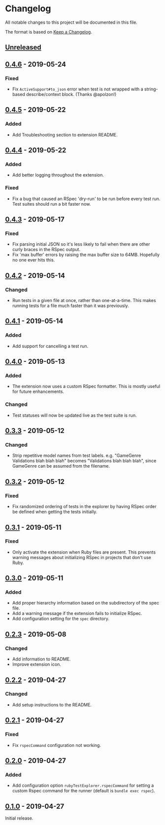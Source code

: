 # Changelog
All notable changes to this project will be documented in this file.

The format is based on [Keep a Changelog](https://keepachangelog.com/en/1.0.0/).

## [Unreleased]

## [0.4.6] - 2019-05-24
### Fixed
- Fix `ActiveSupport#to_json` error when test is not wrapped with a string-based describe/context block. (Thanks @apolzon!)

## [0.4.5] - 2019-05-22
### Added
- Add Troubleshooting section to extension README.

## [0.4.4] - 2019-05-22
### Added
- Add better logging throughout the extension.

### Fixed
- Fix a bug that caused an RSpec 'dry-run' to be run before every test run. Test suites should run a bit faster now.

## [0.4.3] - 2019-05-17
### Fixed
- Fix parsing initial JSON so it's less likely to fail when there are other curly braces in the RSpec output.
- Fix 'max buffer' errors by raising the max buffer size to 64MB. Hopefully no one ever hits this.

## [0.4.2] - 2019-05-14
### Changed
- Run tests in a given file at once, rather than one-at-a-time. This makes running tests for a file much faster than it was previously.

## [0.4.1] - 2019-05-14
### Added
- Add support for cancelling a test run.

## [0.4.0] - 2019-05-13
### Added
- The extension now uses a custom RSpec formatter. This is mostly useful for future enhancements.

### Changed
- Test statuses will now be updated live as the test suite is run.

## [0.3.3] - 2019-05-12
### Changed
- Strip repetitive model names from test labels. e.g. "GameGenre Validations blah blah blah" becomes "Validations blah blah blah", since GameGenre can be assumed from the filename.

## [0.3.2] - 2019-05-12
### Fixed
- Fix randomized ordering of tests in the explorer by having RSpec order be defined when getting the tests initially.

## [0.3.1] - 2019-05-11
### Fixed
- Only activate the extension when Ruby files are present. This prevents warning messages about initializing RSpec in projects that don't use Ruby.

## [0.3.0] - 2019-05-11
### Added
- Add proper hierarchy information based on the subdirectory of the spec file.
- Add a warning message if the extension fails to initialize RSpec.
- Add configuration setting for the `spec` directory.

## [0.2.3] - 2019-05-08
### Changed
- Add information to README.
- Improve extension icon.

## [0.2.2] - 2019-04-27
### Changed
- Add setup instructions to the README.

## [0.2.1] - 2019-04-27
### Fixed
- Fix `rspecCommand` configuration not working.

## [0.2.0] - 2019-04-27
### Added
- Add configuration option `rubyTestExplorer.rspecCommand` for setting a custom Rspec command for the runner (default is `bundle exec rspec`).

## [0.1.0] - 2019-04-27

Initial release.

[Unreleased]: https://github.com/connorshea/vscode-ruby-test-adapter/compare/v0.4.6...HEAD
[0.4.6]: https://github.com/connorshea/vscode-ruby-test-adapter/compare/v0.4.5...v0.4.6
[0.4.5]: https://github.com/connorshea/vscode-ruby-test-adapter/compare/v0.4.4...v0.4.5
[0.4.4]: https://github.com/connorshea/vscode-ruby-test-adapter/compare/v0.4.3...v0.4.4
[0.4.3]: https://github.com/connorshea/vscode-ruby-test-adapter/compare/v0.4.2...v0.4.3
[0.4.2]: https://github.com/connorshea/vscode-ruby-test-adapter/compare/v0.4.1...v0.4.2
[0.4.1]: https://github.com/connorshea/vscode-ruby-test-adapter/compare/v0.4.0...v0.4.1
[0.4.0]: https://github.com/connorshea/vscode-ruby-test-adapter/compare/v0.3.3...v0.4.0
[0.3.3]: https://github.com/connorshea/vscode-ruby-test-adapter/compare/v0.3.2...v0.3.3
[0.3.2]: https://github.com/connorshea/vscode-ruby-test-adapter/compare/v0.3.1...v0.3.2
[0.3.1]: https://github.com/connorshea/vscode-ruby-test-adapter/compare/v0.3.0...v0.3.1
[0.3.0]: https://github.com/connorshea/vscode-ruby-test-adapter/compare/v0.2.3...v0.3.0
[0.2.3]: https://github.com/connorshea/vscode-ruby-test-adapter/compare/v0.2.2...v0.2.3
[0.2.2]: https://github.com/connorshea/vscode-ruby-test-adapter/compare/v0.2.1...v0.2.2
[0.2.1]: https://github.com/connorshea/vscode-ruby-test-adapter/compare/v0.2.0...v0.2.1
[0.2.0]: https://github.com/connorshea/vscode-ruby-test-adapter/compare/v0.1.0...v0.2.0
[0.1.0]: https://github.com/connorshea/vscode-ruby-test-adapter/compare/2cc6839...v0.1.0

